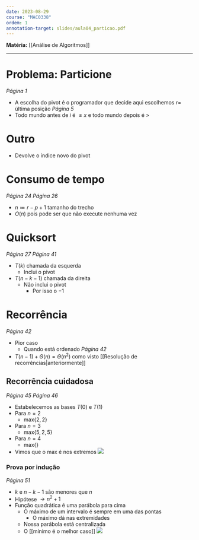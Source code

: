 ```yaml
---
date: 2023-08-29
course: "MAC0338"
ordem: 1
annotation-target: slides/aula04_particao.pdf
---
```


**Matéria:** [[Análise de Algoritmos]]

---
# Problema: Particione
_Página 1_
- A escolha do pivot é o programador que decide aqui escolhemos $r=$ última posição
_Página 5_
- Todo mundo antes de $i$ é $\leq x$ e todo mundo depois é $>$ 

# Outro
- Devolve o índice novo do pivot
# Consumo de tempo
_Página 24_
_Página 26_
- $n\coloneqq r-p+1$ tamanho do trecho
- $O(n)$ pois pode ser que não execute nenhuma vez
# Quicksort
_Página 27_
_Página 41_
- $T(k)$ chamada da esquerda
	- Inclui o pivot
- $T(n-k-1)$ chamada da direita
	- Não inclui o pivot
		- Por isso o $-1$
# Recorrência
_Página 42_
- Pior caso
	- Quando está ordenado
_Página 42_
- $T(n-1)+\Theta(n)=\Theta(n^{2})$ como visto [[Resolução de recorrências|anteriormente]] 
## Recorrência cuidadosa
_Página 45_
_Página 46_
- Estabelecemos as bases $T(0)$ e $T(1)$ 
- Para $n=2$
	- $\text{max}\{ 2, 2 \}$
- Para $n=3$
	- $\text{max}\{ 5, 2, 5 \}$
- Para $n=4$
	- $\text{max}\{  \}$
- Vimos que o $\text{max}$ é nos extremos
![](https://i.imgur.com/IzZGIQb.jpg)
### Prova por indução
_Página 51_
- $k$ e $n-k-1$ são menores que $n$
- Hipótese $\to n^{2}+1$ 
- Função quadrática é uma parábola para cima
	- O máximo de um intervalo é sempre em uma das pontas
		- O máximo dá nas extremidades
	- Nossa parábola está centralizada
	- O [[mínimo é o melhor caso]]
![](https://i.imgur.com/gBLPOI4.jpg)
